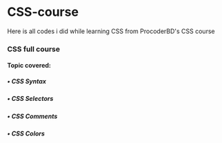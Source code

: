 # CSS-course
Here is all codes i did while learning CSS from ProcoderBD's CSS course

### CSS full course
#### Topic covered:
##### • CSS Syntax
##### • CSS Selectors
##### • CSS Comments
##### • CSS Colors
